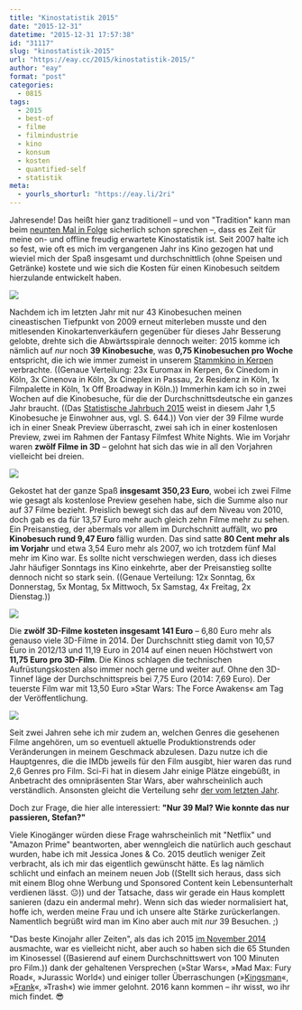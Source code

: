 ```yaml
---
title: "Kinostatistik 2015"
date: "2015-12-31"
datetime: "2015-12-31 17:57:38"
id: "31117"
slug: "kinostatistik-2015"
url: "https://eay.cc/2015/kinostatistik-2015/"
author: "eay"
format: "post"
categories:
  - 0815
tags:
  - 2015
  - best-of
  - filme
  - filmindustrie
  - kino
  - konsum
  - kosten
  - quantified-self
  - statistik
meta:
  - yourls_shorturl: "https://eay.li/2ri"
---
```


Jahresende! Das heißt hier ganz traditionell – und von "Tradition" kann man beim [neunten Mal in Folge](//eay.cc/2014/kinostatistik-2014/) sicherlich schon sprechen –, dass es Zeit für meine on- und offline freudig erwartete Kinostatistik ist. Seit 2007 halte ich so fest, wie oft es mich im vergangenen Jahr ins Kino gezogen hat und wieviel mich der Spaß insgesamt und durchschnittlich (ohne Speisen und Getränke) kostete und wie sich die Kosten für einen Kinobesuch seitdem hierzulande entwickelt haben.

![](https://eay.cc/uploads/2015/kinostatistik2015_besuche.gif)

Nachdem ich im letzten Jahr mit nur 43 Kinobesuchen meinen cineastischen Tiefpunkt von 2009 erneut miterleben musste und den mitlesenden Kinokarten­verkäufern gegenüber für dieses Jahr Besserung gelobte, drehte sich die Abwärts­spirale dennoch weiter: 2015 komme ich nämlich auf _nur_ noch **39 Kinobesuche**, was **0,75 Kinobesuchen pro Woche** entspricht, die ich wie immer zumeist in unserem [Stammkino in Kerpen](http://www.euromax-cinemas.de/) verbrachte. ((Genaue Verteilung: 23x Euromax in Kerpen, 6x Cinedom in Köln, 3x Cinenova in Köln, 3x Cineplex in Passau, 2x Residenz in Köln, 1x Filmpalette in Köln, 1x Off Broadway in Köln.)) Immerhin kam ich so in zwei Wochen auf die Kinobesuche, für die der Durchschnittsdeutsche ein ganzes Jahr braucht. ((Das [Statistische Jahrbuch 2015](https://www.destatis.de/DE/Publikationen/StatistischesJahrbuch/StatistischesJahrbuch.html) weist in diesem Jahr 1,5 Kinobesuche je Einwohner aus, vgl. S. 644.)) Von vier der 39 Filme wurde ich in einer Sneak Preview überrascht, zwei sah ich in einer kostenlosen Preview, zwei im Rahmen der Fantasy Filmfest White Nights. Wie im Vorjahr waren **zwölf Filme in 3D** – gelohnt hat sich das wie in all den Vorjahren vielleicht bei dreien.

![](https://eay.cc/uploads/2015/kinostatistik2015_kosten.gif)

Gekostet hat der ganze Spaß **insgesamt 350,23 Euro**, wobei ich zwei Filme wie gesagt als kostenlose Preview gesehen habe, sich die Summe also nur auf 37 Filme bezieht. Preislich bewegt sich das auf dem Niveau von 2010, doch gab es da für 13,57 Euro mehr auch gleich zehn Filme mehr zu sehen. Ein Preisanstieg, der abermals vor allem im Durchschnitt auffällt, wo **pro Kinobesuch rund 9,47 Euro** fällig wurden. Das sind satte **80 Cent mehr als im Vorjahr** und etwa 3,54 Euro mehr als 2007, wo ich trotzdem fünf Mal mehr im Kino war. Es sollte nicht verschwiegen werden, dass ich dieses Jahr häufiger Sonntags ins Kino einkehrte, aber der Preisanstieg sollte dennoch nicht so stark sein. ((Genaue Verteilung: 12x Sonntag, 6x Donnerstag, 5x Montag, 5x Mittwoch, 5x Samstag, 4x Freitag, 2x Dienstag.))

![](https://eay.cc/uploads/2015/kinostatistik2015_durchschnitt.gif)

Die **zwölf 3D-Filme kosteten insgesamt 141 Euro** – 6,80 Euro mehr als genauso viele 3D-Filme in 2014. Der Durchschnitt stieg damit von 10,57 Euro in 2012/13 und 11,19 Euro in 2014 auf einen neuen Höchstwert von **11,75 Euro pro 3D-Film**. Die Kinos schlagen die technischen Aufrüstungskosten also immer noch gerne und weiter auf. Ohne den 3D-Tinnef läge der Durchschnittspreis bei 7,75 Euro (2014: 7,69 Euro). Der teuerste Film war mit 13,50 Euro »Star Wars: The Force Awakens« am Tag der Veröffentlichung.

![](https://eay.cc/uploads/2015/kinostatistik2015_genres.gif)

Seit zwei Jahren sehe ich mir zudem an, welchen Genres die gesehenen Filme angehören, um so eventuell aktuelle Produktionstrends oder Veränderungen in meinem Geschmack abzulesen. Dazu nutze ich die Hauptgenres, die die IMDb jeweils für den Film ausgibt, hier waren das rund 2,6 Genres pro Film. Sci-Fi hat in diesem Jahr einige Plätze eingebüßt, in Anbetracht des omnipräsenten Star Wars, aber wahrscheinlich auch verständlich. Ansonsten gleicht die Verteilung sehr [der vom letzten Jahr](//eay.cc/2014/kinostatistik-2014/).

Doch zur Frage, die hier alle interessiert: **"Nur 39 Mal? Wie konnte das nur passieren, Stefan?"**

Viele Kinogänger würden diese Frage wahrscheinlich mit "Netflix" und "Amazon Prime" beantworten, aber wenngleich die natürlich auch geschaut wurden, habe ich mit Jessica Jones & Co. 2015 deutlich weniger Zeit verbracht, als ich mir das eigentlich gewünscht hätte. Es lag nämlich schlicht und einfach an meinem neuen Job ((Stellt sich heraus, dass sich mit einem Blog ohne Werbung und Sponsored Content kein Lebensunterhalt verdienen lässt. 😐)) und der Tatsache, dass wir gerade ein Haus komplett sanieren (dazu ein andermal mehr). Wenn sich das wieder normalisiert hat, hoffe ich, werden meine Frau und ich unsere alte Stärke zurückerlangen. Namentlich begrüßt wird man im Kino aber auch mit _nur_ 39 Besuchen. ;)

"Das beste Kinojahr aller Zeiten", als das ich 2015 [im November 2014](//eay.cc/2014/der-erste-trailer-zu-jurassic-world/) ausmachte, war es vielleicht nicht, aber auch so haben sich die 65 Stunden im Kinosessel ((Basierend auf einem Durchschnittswert von 100 Minuten pro Film.)) dank der gehaltenen Versprechen (»Star Wars«, »Mad Max: Fury Road«, »Jurassic World«) und einiger toller Überraschungen (»[Kingsman](//eay.cc/2015/kingsman-the-secret-service/)«, »[Frank](//eay.cc/2015/frank/)«, »Trash«) wie immer gelohnt. 2016 kann kommen – ihr wisst, wo ihr mich findet. 😎
